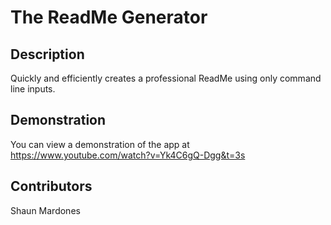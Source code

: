 # The ReadMe Generator

## Description
Quickly and efficiently creates a professional ReadMe using only command line inputs.

## Demonstration
You can view a demonstration of the app at https://www.youtube.com/watch?v=Yk4C6gQ-Dgg&t=3s 

## Contributors
Shaun Mardones
